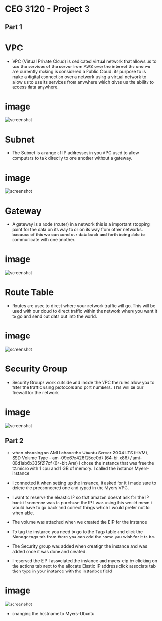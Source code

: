 # CEG 3120 - Project 3


## Part 1 

# VPC
* VPC (Virtual Private Cloud) is dedicated virtual network that allows us to use the services of the server from AWS over the internet the one we are currently making is considered a Public Cloud. its purpose to is make a digital connection over a network using a virtual network to allow us to use its services from anywhere which gives us the ability to access data anywhere.

# image
![screenshot](images>VPC2.png)

# Subnet

* The Subnet is a range of IP addresses in you VPC used to allow computers to talk directly to one another without a gateway. 

# image
![screenshot](Subnet2.png)

# Gateway 

* A gateway is a node (router) in a network this is a important stopping point for the data on its way to or on its way from other networks.
because of this we can send our data back and forth being able to communicate with one another. 

# image
![screenshot](Gateway.png)

# Route Table

* Routes are used to direct where your network traffic will go. This will be used with our cloud to direct traffic within the network where you want it to go and send out data out into the world.

# image
![screenshot](routetable.png)

# Security Group 

* Security Groups work outside and inside the VPC the rules allow you to filter the traffic using protocols and port numbers. This will be our firewall for the network 

# image
![screenshot](SecurityGroups.png)

## Part 2

* when choosing an AMI I chose the Ubuntu Server 20.04 LTS (HVM), SSD Volume Type - ami-09e67e426f25ce0d7 (64-bit x86) / ami-00d1ab6b335f217cf (64-bit Arm) i chose the instance that was free the t2.micro with 1 cpu and 1 GB of memory. I called the instance Myers-instance 

* I connected it when setting up the instance, it asked for it i made sure to delete the preconnected one and typed in the Myers-VPC.

* I want to reserve the eleastic IP so that amazon doesnt ask for the IP back if someone was to purchase the IP I was using this would mean i would have to go back and correct things which I would prefer not to when able.

* The volume was attached when we created the EIP for the instance 

* To tag the instance you need to go to the Tags table and click the Manage tags tab from there you can add the name you wish for it to be.

* The Security group was added when creatign the instance and was added once it was done and created.

* I reserved the EIP I associated the instance and myers-eip by clicking on the actions tab next to the allocate Elastic IP address click associate tab then type in your instance with the instanbce field 

# image
![screenshot](instance.png)

* changing the hostname to Myers-Ubuntu